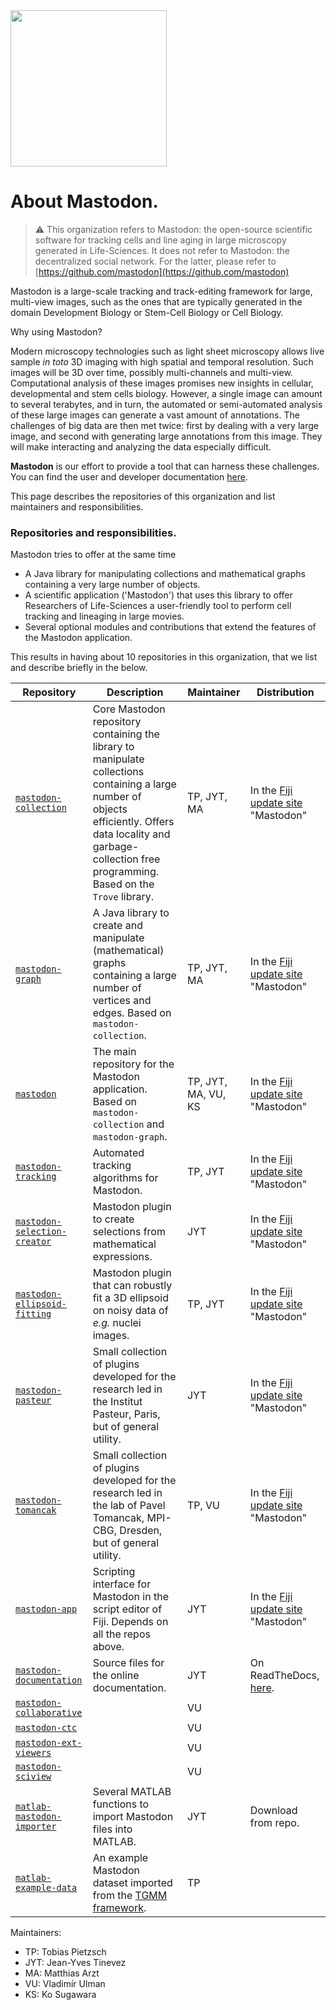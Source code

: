 <img src="https://github.com/mastodon-sc/mastodon-documentation/blob/1bb4e313a01a310bd29478842df1405d220fad2b/docs/imgs/Mastodon-logo_jy-01.png" width="250" align="center">

# About Mastodon.

> :warning: This organization refers to Mastodon: the open-source scientific software for tracking cells and line aging in large microscopy generated in Life-Sciences. It does not refer to Mastodon: the decentralized social network. For the latter, please refer to [https://github.com/mastodon](https://github.com/mastodon)


Mastodon is a large-scale tracking and track-editing framework for large, multi-view images, such as the ones that are typically generated in the domain Development Biology or Stem-Cell Biology or Cell Biology.

Why using Mastodon?

Modern microscopy technologies such as light sheet microscopy allows live sample *in toto* 3D imaging with high spatial and temporal resolution. 
Such images will be 3D over time, possibly multi-channels and multi-view. 
Computational analysis of these images promises new insights in cellular, developmental and stem cells biology. 
However, a single image can amount to several terabytes, and in turn, the automated or semi-automated analysis of these large images can generate a vast amount of annotations. 
The challenges of big data are then met twice: first by dealing with a very large image, and second with generating large annotations from this image. 
They will make interacting and analyzing the data especially difficult.

**Mastodon** is our effort to provide a tool that can harness these challenges. 
You can find the user and developer documentation [here](https://mastodon.readthedocs.io/).

This page describes the repositories of this organization and list maintainers and responsibilities.

### Repositories and responsibilities. 

Mastodon tries to offer at the same time 
- A Java library for manipulating collections and mathematical graphs containing a very large number of objects.
- A scientific application ('Mastodon') that uses this library to offer Researchers of Life-Sciences a user-friendly tool to perform cell tracking and lineaging in large movies.
- Several optional modules and contributions that extend the features of the Mastodon application.

This results in having about 10 repositories in this organization, that we list and describe briefly in the  below.

| Repository                                                                                | Description                                                                                                                                                                                                             | Maintainer          | Distribution                                                           |
| ----------------------------------------------------------------------------------------- | ----------------------------------------------------------------------------------------------------------------------------------------------------------------------------------------------------------------------- | ------------------- | ---------------------------------------------------------------------- |
| [`mastodon-collection`](https://github.com/mastodon-sc/mastodon-collection)               | Core Mastodon repository containing the library to manipulate collections containing a large number of objects efficiently. Offers data locality and garbage-collection free programming. Based on the `Trove` library. | TP, JYT, MA         | In the [Fiji update site](https://imagej.net/update-sites/) "Mastodon" |
| [`mastodon-graph`](https://github.com/mastodon-sc/mastodon-graph)                         | A Java library to create and manipulate (mathematical) graphs containing a large number of vertices and edges. Based on `mastodon-collection`.                                                                          | TP, JYT, MA         | In the [Fiji update site](https://imagej.net/update-sites/) "Mastodon" |
| [`mastodon`](https://github.com/mastodon-sc/mastodon)                                     | The main repository for the Mastodon application. Based on `mastodon-collection` and `mastodon-graph`.                                                                                                                  | TP, JYT, MA, VU, KS | In the [Fiji update site](https://imagej.net/update-sites/) "Mastodon" |
| [`mastodon-tracking`](https://github.com/mastodon-sc/mastodon-tracking)                   | Automated tracking algorithms for Mastodon.                                                                                                                                                                             | TP, JYT             | In the [Fiji update site](https://imagej.net/update-sites/) "Mastodon" |
| [`mastodon-selection-creator`](https://github.com/mastodon-sc/mastodon-selection-creator) | Mastodon plugin to create selections from mathematical expressions.                                                                                                                                                     | JYT                 | In the [Fiji update site](https://imagej.net/update-sites/) "Mastodon" |
| [`mastodon-ellipsoid-fitting`](https://github.com/mastodon-sc/mastodon-ellipsoid-fitting) | Mastodon plugin that can robustly fit a 3D ellipsoid on noisy data of _e.g._ nuclei images.                                                                                                                             | TP, JYT             | In the [Fiji update site](https://imagej.net/update-sites/) "Mastodon" |
| [`mastodon-pasteur`](https://github.com/mastodon-sc/mastodon-pasteur)                     | Small collection of plugins developed for the research led in the Institut Pasteur, Paris, but of general utility.                                                                                                      | JYT                 | In the [Fiji update site](https://imagej.net/update-sites/) "Mastodon" |
| [`mastodon-tomancak`](https://github.com/mastodon-sc/mastodon-tomancak)                   | Small collection of plugins developed for the research led in the lab of Pavel Tomancak, MPI-CBG, Dresden, but of general utility.                                                                                      | TP, VU              | In the [Fiji update site](https://imagej.net/update-sites/) "Mastodon" |
| [`mastodon-app`](https://github.com/mastodon-sc/mastodon-app)                             | Scripting interface for Mastodon in the script editor of Fiji. Depends on all the repos above.                                                                                                                          | JYT                 | In the [Fiji update site](https://imagej.net/update-sites/) "Mastodon" |
| [`mastodon-documentation`](https://github.com/mastodon-sc/mastodon-documentation)         | Source files for the online documentation.                                                                                                                                                                              | JYT                 | On ReadTheDocs, [here](https://mastodon.readthedocs.io/).              |
| [`mastodon-collaborative`](https://github.com/mastodon-sc/mastodon-collaborative)         |                                                                                                                                                                                                                         | VU                  |                                                                        |
| [`mastodon-ctc`](https://github.com/mastodon-sc/mastodon-ctc)                             |                                                                                                                                                                                                                         | VU                  |                                                                        |
| [`mastodon-ext-viewers`](https://github.com/mastodon-sc/mastodon-ext-viewers)             |                                                                                                                                                                                                                         | VU                  |                                                                        |
| [`mastodon-sciview`](https://github.com/mastodon-sc/mastodon-sciview)                     |                                                                                                                                                                                                                         | VU                  |                                                                        |
| [`matlab-mastodon-importer`](https://github.com/mastodon-sc/matlab-mastodon-importer)     | Several MATLAB functions to import Mastodon files into MATLAB.                                                                                                                                                          | JYT                 | Download from repo.                                                    |
| [`matlab-example-data`](https://github.com/mastodon-sc/matlab-example-data)               | An example Mastodon dataset imported from the [TGMM framework](https://bitbucket.org/fernandoamat/tgmm-paper/src/master/).                                                                                              | TP                  |                                                                        |

Maintainers:

- TP: Tobias Pietzsch
- JYT: Jean-Yves Tinevez
- MA: Matthias Arzt 
- VU: Vladimír Ulman
- KS: Ko Sugawara
